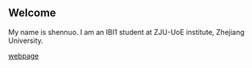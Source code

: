 ## Welcome 

My name is shennuo. 
I am an IBI1 student at ZJU-UoE institute, Zhejiang University.

[webpage](https://c.zju.edu.cn/) 
